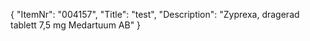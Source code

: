 {
  "ItemNr": "004157",
  "Title": "test",
  "Description": "Zyprexa, dragerad tablett 7,5 mg Medartuum AB"
}